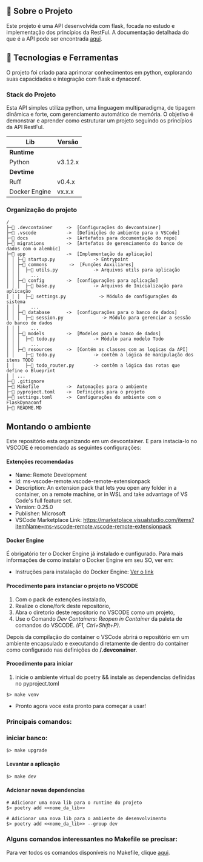 ## 📖 Sobre o Projeto
Este projeto é uma API desenvolvida com flask, focada no estudo e implementação dos princípios da RestFul. A documentação detalhada do que é a API pode ser encontrada [aqui](docs/docs.md).


## 🚀 Tecnologias e Ferramentas
O projeto foi criado para aprimorar conhecimentos em python, explorando suas capacidades e integração com flask e dynaconf.

### Stack do Projeto
Esta API simples utiliza python, uma linguagem multiparadigma, de tipagem dinâmica e forte, com gerenciamento automático de memória. O objetivo é demonstrar e aprender como estruturar um projeto seguindo os princípios da API RestFul.

|  Lib      | Versão    |
|-----------|-----------|
| **Runtime**           |
| Python    | v3.12.x   |
| **Devtime**           |
| Ruff                          | v0.4.x    |
| Docker Engine                 | vx.x.x    |

### Organização do projeto
```
/
├─📁 .devcontainer     ->  [Configurações do devcontainer]
├─📁 .vscode           ->  [Definições de ambiente para o VSCode]
├─📁 docs              ->  [Artefatos para documentação do repo]
├─📁 migrations        ->  [Artefatos de gerenciamento do banco de dados com o alembic]
├─📁 app               ->  [Implementação da aplicação]
│ │ ├─🐍 startup.py              -> Entrypoint
│ │ ├─📁 commons        ->  [Funções Auxiliares]
│ │ │  ├─🐍 utils.py             -> Arquivos utils para aplicação
│ │ │    ...
│ │ ├─📁 config        ->  [configurações para aplicação]
│ │ │  ├─🐍 base.py              -> Arquivos de Inicialização para aplicação
│ │ │  ├─🐍 settings.py            -> Módulo de configurações do sistema
│ │ │    ...
│ │ ├─📁 database      ->  [configurações para o banco de dados]
│ │ │  ├─🐍 session.py              -> Módulo para gerenciar a sessão do banco de dados
│ │ │    ...
│ │ ├─📁 models        ->  [Modelos para o banco de dados]
│ │ │  ├─🐍 todo.py              -> Módulo para modelo Todo
│ │ │    ...
│ │ ├─📁 resources     ->  [Contém as classes com as logicas da API]
│ │    ├─🐍 todo.py              -> contêm a lógica de manipulação dos itens TODO
│ │    ├─🐍 todo_router.py       -> contêm a lógica das rotas que define o Blueprint
│ │ ...
├─📄 .gitignore
├─📄 Makefile          ->  Automações para o ambiente
├─📄 pyproject.toml    ->  Definições para o projeto
├─📄 settings.toml     ->  Configurações do ambiente com o FlaskDynaconf
├─📄 README.MD
```

## Montando o ambiente

Este repositório esta organizando em um devcontainer.
E para instacia-lo no VSCODE é recomendado as seguintes configurações:

#### Extenções recomendadas

- Name: Remote Development
- Id: ms-vscode-remote.vscode-remote-extensionpack
- Description: An extension pack that lets you open any folder in a container, on a remote machine, or in WSL and take advantage of VS Code's full feature set.
- Version: 0.25.0
- Publisher: Microsoft
- VSCode Marketplace Link: https://marketplace.visualstudio.com/items?itemName=ms-vscode-remote.vscode-remote-extensionpack

#### Docker Engine

É obrigatório ter o Docker Engine já instalado e cunfigurado. Para mais informações de como instalar o Docker Engine em seu SO, ver em:

- Instruções para instalação do Docker Engine: [Ver o link](https://docs.docker.com/engine/install/)

#### Procedimento para instanciar o projeto no VSCODE
1. Com o pack de extenções instalado,
1. Realize o clone/fork deste repositório,
1. Abra o diretorio deste repositorio no VSCODE como um projeto,
1. Use o Comando _Dev Containers: Reopen in Container_ da paleta de comandos do VSCODE. _(F1, Ctrl+Shift+P)_.

Depois da compilação do container o VSCode abrirá o repositório em um ambiente encapsulado e executando diretamente de dentro do container como configurado nas definições do **/.devconainer**.

#### Procedimento para iniciar
1. inicie o ambiente virtual do poetry && instale as dependencias definidas no pyproject.toml
```
$> make venv
```

- Pronto agora voce esta pronto para começar a usar!

### Principais comandos:

### iniciar banco:
```
$> make upgrade 
```

#### Levantar a aplicação
```
$> make dev 
```

#### Adcionar novas dependencias
```
# Adicionar uma nova lib para o runtime do projeto
$> poetry add <<nome_da_lib>>

# Adicionar uma nova lib para o ambiente de desenvolvimento
$> poetry add <<nome_da_lib>> --group dev
```

### Alguns comandos interessantes no Makefile se precisar:
Para ver todos os comandos disponíveis no Makefile, clique [aqui](Makefile).
